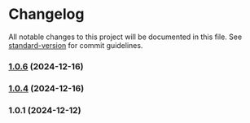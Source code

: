 # Changelog

All notable changes to this project will be documented in this file. See [standard-version](https://github.com/conventional-changelog/standard-version) for commit guidelines.

### [1.0.6](https://github.com/tfish-oh/vite-plugin-console-info/compare/v1.0.5...v1.0.6) (2024-12-16)

### [1.0.4](https://github.com/tfish-oh/vite-plugin-console-info/compare/v1.0.5...v1.0.4) (2024-12-16)

### 1.0.1 (2024-12-12)
